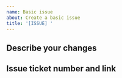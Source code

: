 ```yaml
---
name: Basic issue
about: Create a basic issue
title: '[ISSUE] '
---
```


## Describe your changes

## Issue ticket number and link
